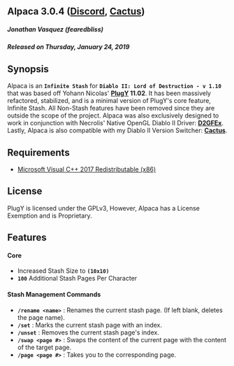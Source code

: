 ## Alpaca 3.0.4 ([Discord](https://discord.gg/PNJsaPa), [Cactus](https://github.com/fearedbliss/Cactus))
##### Jonathan Vasquez (fearedbliss)
##### Released on Thursday, January 24, 2019

## Synopsis

Alpaca is an **`Infinite Stash`** for **`Diablo II: Lord of Destruction - v 1.10`**
that was based off Yohann Nicolas' **[PlugY](http://plugy.free.fr/en/index.html) 11.02**.
It has been massively refactored, stabilized, and is a minimal version of PlugY's core
feature, Infinite Stash. All Non-Stash features have been removed since they are outside the
scope of the project. Alpaca was also exclusively designed to work in conjunction with Necrolis'
Native OpenGL Diablo II Driver: **[D2GFEx](https://d2mods.info/forum/viewtopic.php?f=5&t=65312)**.
Lastly, Alpaca is also compatible with my Diablo II Version Switcher: **[Cactus](https://github.com/fearedbliss/Cactus)**.

## Requirements

- [Microsoft Visual C++ 2017 Redistributable (x86)](https://aka.ms/vs/15/release/VC_redist.x86.exe)

## License

PlugY is licensed under the GPLv3, However, Alpaca has a License Exemption and is Proprietary.

## Features

#### Core

- Increased Stash Size to **`(10x10)`**
- **`100`** Additional Stash Pages Per Character

#### Stash Management Commands

- **`/rename <name>`** : Renames the current stash page. (If left blank, deletes the page name).
- **`/set`** : Marks the current stash page with an index.
- **`/unset`** : Removes the current stash page's index.
- **`/swap <page #>`** : Swaps the content of the current page with the content of the target page.
- **`/page <page #>`** : Takes you to the corresponding page.
